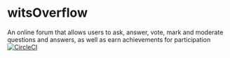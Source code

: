 # witsOverflow
An online forum that allows users to ask, answer, vote, mark and moderate questions and answers, as well as earn achievements for participation
[![CircleCI](https://circleci.com/gh/circleci/circleci-docs.svg?style=svg)](https://circleci.com/gh/circleci/circleci-docs)

